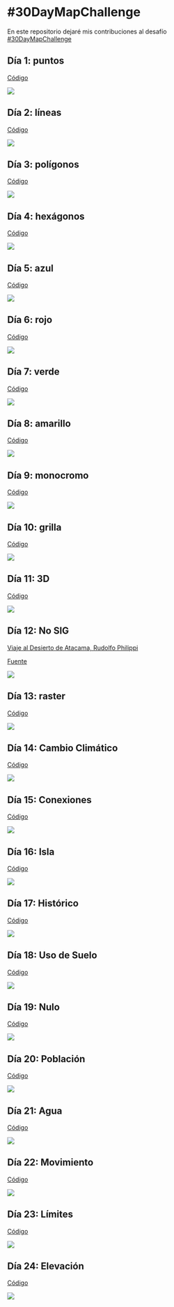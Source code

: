 
# #30DayMapChallenge

En este repositorio dejaré mis contribuciones al desafío [#30DayMapChallenge](https://github.com/tjukanovt/30DayMapChallenge)

## Día 1: puntos

[Código](https://github.com/sporella/30daymap/blob/master/1_points.R)

![](https://github.com/sporella/30daymap/blob/master/plots/1_accidentes.png)

## Día 2: líneas

[Código](https://github.com/sporella/30daymap/blob/master/2_lines.R)

![](https://github.com/sporella/30daymap/blob/master/plots/2_viajes7am.png)

## Día 3: polígonos

[Código](https://github.com/sporella/30daymap/blob/master/3_polygons.R)

![](https://github.com/sporella/30daymap/blob/master/plots/3_tsunami.png)

## Día 4: hexágonos

[Código](https://github.com/sporella/30daymap/blob/master/4_hexagons.R)

![](https://github.com/sporella/30daymap/blob/master/plots/4_temp_ene.png)

## Día 5: azul

[Código](https://github.com/sporella/30daymap/blob/master/5_blue.R)

![](https://github.com/sporella/30daymap/blob/master/plots/5_nubes.png)

## Día 6: rojo

[Código](https://github.com/sporella/30daymap/blob/master/6_red.R)

![](https://github.com/sporella/30daymap/blob/master/plots/6_vacas.png)

## Día 7: verde

[Código](https://github.com/sporella/30daymap/blob/master/7_green.R)

![](https://github.com/sporella/30daymap/blob/master/plots/7_areasverdes.png)

## Día 8: amarillo

[Código](https://github.com/sporella/30daymap/blob/master/8_yellow.R)

![](https://github.com/sporella/30daymap/blob/master/plots/8_desierto.png)

## Día 9: monocromo

[Código](https://github.com/sporella/30daymap/blob/master/9_monochrome.R)

![](https://github.com/sporella/30daymap/blob/master/plots/9_volcanes.png)

## Día 10: grilla

[Código](https://github.com/sporella/30daymap/blob/master/10_grid.R)

![](https://github.com/sporella/30daymap/blob/master/plots/10_paradas.png)

## Día 11: 3D

[Código](https://github.com/sporella/30daymap/blob/master/11_3d.R)

![](https://github.com/sporella/30daymap/blob/master/plots/11_torresdelpaine.png)

## Día 12: No SIG

[Viaje al Desierto de Atacama, Rudolfo Philippi](http://www.memoriachilena.gob.cl/602/w3-article-7825.html)

[Fuente ](http://www.bibliotecanacionaldigital.gob.cl/bnd/631/w3-article-350582.html)

![](https://github.com/sporella/30daymap/blob/master/plots/12_philippi.png)

## Día 13: raster

[Código](https://github.com/sporella/30daymap/blob/master/13_raster.R)

![](https://github.com/sporella/30daymap/blob/master/plots/13_humedadsuelo.png)

## Día 14: Cambio Climático

[Código](https://github.com/sporella/30daymap/blob/master/14_cambioclimatico.R)

![](https://github.com/sporella/30daymap/blob/master/plots/14_anomalias.png)

## Día 15: Conexiones

[Código](https://github.com/sporella/30daymap/blob/master/15_connections.R)

![](https://github.com/sporella/30daymap/blob/master/plots/15_vuelos.png)

## Día 16: Isla

[Código](https://github.com/sporella/30daymap/blob/master/16_island.R)

![](https://github.com/sporella/30daymap/blob/master/plots/16_rapanui.png)

## Día 17: Histórico

[Código](https://github.com/sporella/30daymap/blob/master/17_historical.R)

![](https://github.com/sporella/30daymap/blob/master/plots/17_sudamerica1830.png)

## Día 18: Uso de Suelo

[Código](https://github.com/sporella/30daymap/blob/master/18_landuse.R)

![](https://github.com/sporella/30daymap/blob/master/plots/18_prcsantiago.png)

## Día 19: Nulo

[Código](https://github.com/sporella/30daymap/blob/master/19_null.R)

![](https://github.com/sporella/30daymap/blob/master/plots/19_sininternet.png)

## Día 20: Población

[Código](https://github.com/sporella/30daymap/blob/master/20_population.R)

![](https://github.com/sporella/30daymap/blob/master/plots/20_expectativas.png)

## Día 21: Agua

[Código](https://github.com/sporella/30daymap/blob/master/21_water.R)

![](https://github.com/sporella/30daymap/blob/master/plots/21_20lagos.png)

## Día 22: Movimiento

[Código](https://github.com/sporella/30daymap/blob/master/22_movement.R)

![](https://github.com/sporella/30daymap/blob/master/plots/22_viajes7am.gif)

## Día 23: Límites

[Código](https://github.com/sporella/30daymap/blob/master/23_boundaries.R)

![](https://github.com/sporella/30daymap/blob/master/plots/23_antartica.png)

## Día 24: Elevación

[Código](https://github.com/sporella/30daymap/blob/master/24_elevacion.R)

![](https://github.com/sporella/30daymap/blob/master/plots/24_paleodem.png)